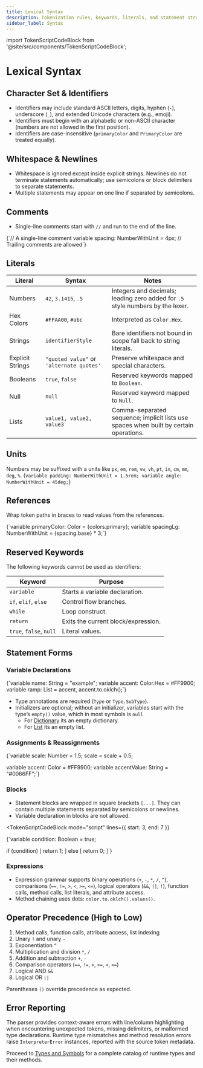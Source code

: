 ```yaml
---
title: Lexical Syntax
description: Tokenization rules, keywords, literals, and statement structure for TokenScript.
sidebar_label: Syntax
---
```


import TokenScriptCodeBlock from '@site/src/components/TokenScriptCodeBlock';

# Lexical Syntax

## Character Set & Identifiers

- Identifiers may include standard ASCII letters, digits, hyphen (`-`), underscore (`_`), and extended Unicode characters (e.g., emoji).
- Identifiers must begin with an alphabetic or non-ASCII character (numbers are not allowed in the first position).
- Identifiers are case-insensitive (`primaryColor` and `PrimaryColor` are treated equally).

## Whitespace & Newlines

- Whitespace is ignored except inside explicit strings. Newlines do not terminate statements automatically; use semicolons or block delimiters to separate statements.
- Multiple statements may appear on one line if separated by semicolons.

## Comments

- Single-line comments start with `//` and run to the end of the line. 

<TokenScriptCodeBlock mode="script" showResult={false}>
{`// A single-line comment
variable spacing: NumberWithUnit = 4px; // Trailing comments are allowed`}
</TokenScriptCodeBlock>

## Literals

| Literal | Syntax | Notes |
| --- | --- | --- |
| Numbers | `42`, `3.1415`, `.5` | Integers and decimals; leading zero added for `.5` style numbers by the lexer. |
| Hex Colors | `#FFAA00`, `#abc` | Interpreted as `Color.Hex`. |
| Strings | `identifierStyle` | Bare identifiers not bound in scope fall back to string literals. |
| Explicit Strings | `"quoted value"` or `'alternate quotes'` | Preserve whitespace and special characters. |
| Booleans | `true`, `false` | Reserved keywords mapped to `Boolean`. |
| Null | `null` | Reserved keyword mapped to `Null`. |
| Lists | `value1, value2, value3` | Comma-separated sequence; implicit lists use spaces when built by certain operations. |

## Units

Numbers may be suffixed with a units like `px`, `em`, `rem`, `vw`, `vh`, `pt`, `in`, `cm`, `mm`, `deg`, `%`.
<TokenScriptCodeBlock mode="script" showResult={false}>
{`variable padding: NumberWithUnit = 1.5rem;
variable angle: NumberWithUnit = 45deg;`}
</TokenScriptCodeBlock>

## References

Wrap token paths in braces to read values from the references.

<TokenScriptCodeBlock mode="script" showResult={false}>
{`variable primaryColor: Color = {colors.primary};
variable spacingLg: NumberWithUnit = {spacing.base} * 3;`}
</TokenScriptCodeBlock>

## Reserved Keywords

The following keywords cannot be used as identifiers:

| Keyword                 | Purpose                             |
|-------------------------|-------------------------------------|
| `variable`              | Starts a variable declaration.      |
| `if`, `elif`, `else`    | Control flow branches.              |
| `while`                 | Loop construct.                     |
| `return`                | Exits the current block/expression. |
| `true`, `false`, `null` | Literal values.                     |

## Statement Forms

### Variable Declarations

<TokenScriptCodeBlock mode="script" showResult={false}>
{`variable name: String = "example";
variable accent: Color.Hex = #FF9900;
variable ramp: List = accent, accent.to.oklch();`}
</TokenScriptCodeBlock>

- Type annotations are required (`Type` or `Type.SubType`).
- Initializers are optional; without an initializer, variables start with the type’s `empty()` value, which in most symbols is `null`
  - For [Dictionary](/language/types#dictionary) its an empty dictionary.
  - For [List](/language/types#list) its an empty list.

### Assignments & Reassignments

<TokenScriptCodeBlock mode="script" showResult={false}>
{`variable scale: Number = 1.5;
scale = scale + 0.5;

variable accent: Color = #FF9900;
variable accentValue: String = "#0066FF";`}
</TokenScriptCodeBlock>

### Blocks

- Statement blocks are wrapped in square brackets `[...]`. They can contain multiple statements separated by semicolons or newlines.
- Variable declaration in blocks are not allowed.

<TokenScriptCodeBlock
  mode="script"
  lines={{ start: 3, end: 7 }}
>
{`variable condition: Boolean = true;

if (condition) [
    return 1;
] else [
    return 0;
]`}
</TokenScriptCodeBlock>

### Expressions

- Expression grammar supports binary operations (`+`, `-`, `*`, `/`, `^`), comparisons (`==`, `!=`, `>`, `<`, `>=`, `<=`), logical operators (`&&`, `||`, `!`), function calls, method calls, list literals, and attribute access.
- Method chaining uses dots: `color.to.oklch().values()`.

## Operator Precedence (High to Low)

1. Method calls, function calls, attribute access, list indexing
2. Unary `!` and unary `-`
3. Exponentiation `^`
4. Multiplication and division `*`, `/`
5. Addition and subtraction `+`, `-`
6. Comparison operators (`==`, `!=`, `>`, `>=`, `<`, `<=`)
7. Logical AND `&&`
8. Logical OR `||`

Parentheses `()` override precedence as expected.

## Error Reporting

The parser provides context-aware errors with line/column highlighting when encountering unexpected tokens, missing delimiters, or malformed type declarations. Runtime type mismatches and method resolution errors raise `InterpreterError` instances, reported with the source token metadata.

Proceed to [Types and Symbols](types.md) for a complete catalog of runtime types and their methods.
